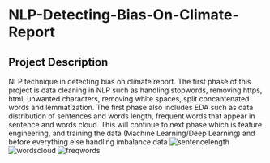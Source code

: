 # NLP-Detecting-Bias-On-Climate-Report
## Project Description
NLP technique in detecting bias on climate report. The first phase of this project is data cleaning in NLP such as handling stopwords, removing https, html,
unwanted characters, removing white spaces, split concantenated words and lemmatization. The first phase also includes EDA such as data distribution of 
sentences and words length, frequent words that appear in sentence and words cloud. This will continue to next phase which is feature engineering,
and training the data (Machine Learning/Deep Learning) and before everything else handling imbalance data
![sentencelength](https://user-images.githubusercontent.com/108880724/218101738-f4302f04-478e-4b60-bd10-5139999dfe85.png)
![wordscloud](https://user-images.githubusercontent.com/108880724/218101775-729a483b-e137-4eab-a919-be26ee775158.png)
![freqwords](https://user-images.githubusercontent.com/108880724/218101812-9e01c1d6-4aa2-42e9-83d3-3f82fcb1ae5b.png)
